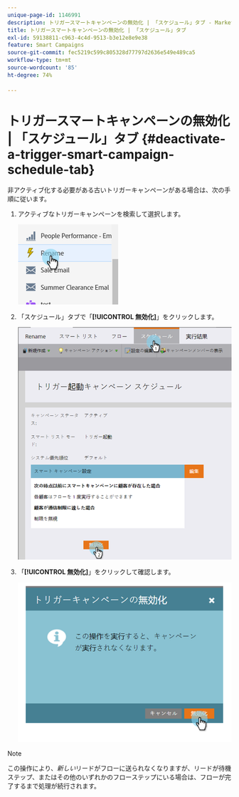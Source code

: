 ```yaml
---
unique-page-id: 1146991
description: トリガースマートキャンペーンの無効化 | 「スケジュール」タブ - Marketo ドキュメント - 製品ドキュメント
title: トリガースマートキャンペーンの無効化 | 「スケジュール」タブ
exl-id: 59138811-c963-4c4d-9513-b3e12e8e9e38
feature: Smart Campaigns
source-git-commit: fec5219c599c805328d77797d2636e549e489ca5
workflow-type: tm+mt
source-wordcount: '85'
ht-degree: 74%

---
```


# トリガースマートキャンペーンの無効化 | 「スケジュール」タブ {#deactivate-a-trigger-smart-campaign-schedule-tab}

非アクティブ化する必要がある古いトリガーキャンペーンがある場合は、次の手順に従います。

1. アクティブなトリガーキャンペーンを検索して選択します。

   ![](assets/deactivate-a-trigger-smart-campaign-schedule-tab-1.png)

1. 「スケジュール」タブで「**[!UICONTROL 無効化]**」をクリックします。

   ![](assets/deactivate-a-trigger-smart-campaign-schedule-tab-2.png)

1. 「**[!UICONTROL 無効化]**」をクリックして確認します。

   ![](assets/deactivate-a-trigger-smart-campaign-schedule-tab-3.png)

>[!NOTE]
>
>この操作により、_新しい_&#x200B;リードがフローに送られなくなりますが、リードが待機ステップ、またはその他のいずれかのフローステップにいる場合は、フローが完了するまで処理が続行されます。
